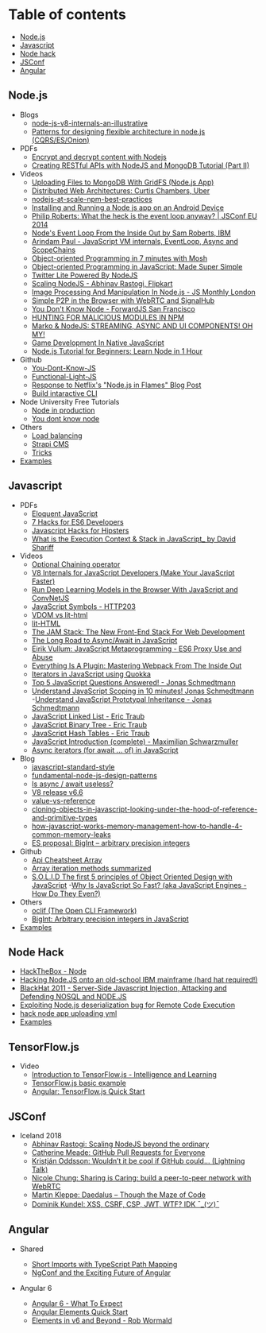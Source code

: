 # Table of contents

- [Node.js](#nodejs)
- [Javascript](#javascript)
- [Node hack](#node_hack)
- [JSConf](#jsconf)
- [Angular](#angular)

## Node.js

- Blogs
  - [node-js-v8-internals-an-illustrative](https://codeburst.io/node-js-v8-internals-an-illustrative-primer-83766e983bf6)
  - [Patterns for designing flexible architecture in node.js (CQRS/ES/Onion)](https://medium.com/@domagojk/patterns-for-designing-flexible-architecture-in-node-js-cqrs-es-onion-7eb10bbefe17)
- PDFs
  - [Encrypt and decrypt content with Nodejs](pdf/node/Encrypt%20and%20decrypt%20content%20with%20Nodejs%20-%20chris-rock.pdf)
  - [Creating RESTful APIs with NodeJS and MongoDB Tutorial (Part II)](pdf/node/Creating%20RESTful%20APIs%20with%20NodeJS%20and%20MongoDB%20Tutorial%20(Part%20II)%20_%20Adrian%20Mejia%20Blog.pdf)
- Videos
  - [Uploading Files to MongoDB With GridFS (Node.js App)](https://www.youtube.com/watch?v=3f5Q9wDePzY)
  - [Distributed Web Architectures: Curtis Chambers, Uber](https://www.youtube.com/watch?v=vujVmugFsKc&list=PLFk35rHowTvGUsVMO6r8KPUryn7sjSbjO&index=7&t=0s)
  - [nodejs-at-scale-npm-best-practices](https://blog.risingstack.com/nodejs-at-scale-npm-best-practices)
  - [Installing and Running a Node js app on an Android Device](https://www.youtube.com/watch?v=sOmlK6e4yww)
  - [Philip Roberts: What the heck is the event loop anyway? | JSConf EU 2014](https://www.youtube.com/watch?v=8aGhZQkoFbQ)
  - [Node's Event Loop From the Inside Out by Sam Roberts, IBM](https://www.youtube.com/watch?v=P9csgxBgaZ8)
  - [Arindam Paul - JavaScript VM internals, EventLoop, Async and ScopeChains](https://www.youtube.com/watch?v=QyUFheng6J0)
  - [Object-oriented Programming in 7 minutes with Mosh](https://www.youtube.com/watch?v=pTB0EiLXUC8)
  - [Object-oriented Programming in JavaScript: Made Super Simple](https://www.youtube.com/watch?v=PFmuCDHHpwk)
  - [Twitter Lite Powered By NodeJS](https://www.youtube.com/watch?v=9-VuJTiVsCo)
  - [Scaling NodeJS - Abhinav Rastogi, Flipkart](https://www.youtube.com/watch?v=OsHvD6EUAWM)
  - [Image Processing And Manipulation In Node.js - JS Monthly London](https://www.youtube.com/watch?v=ze7IV-LnzwQ)
  - [Simple P2P in the Browser with WebRTC and SignalHub](https://www.youtube.com/watch?v=jY9k4rfXwEI)
  - [You Don't Know Node - ForwardJS San Francisco](https://www.youtube.com/watch?v=oPo4EQmkjvY)
  - [HUNTING FOR MALICIOUS MODULES IN NPM](https://www.youtube.com/watch?v=5navEYeW5Hc)
  - [Marko & NodeJS: STREAMING, ASYNC AND UI COMPONENTS! OH MY!](https://www.youtube.com/watch?v=CLA2gQDegj0)
  - [Game Development In Native JavaScript](https://www.youtube.com/watch?v=BmwnNAaco1w)
  - [Node.js Tutorial for Beginners: Learn Node in 1 Hour](https://www.youtube.com/watch?v=TlB_eWDSMt4)
- Github
  - [You-Dont-Know-JS](https://github.com/getify/You-Dont-Know-JS)
  - [Functional-Light-JS](https://github.com/getify/Functional-Light-JS)
  - [Response to Netflix's "Node.js in Flames" Blog Post](https://gist.github.com/hueniverse/a3109f716bf25718ba0e)
  - [Build intaractive CLI](https://mafintosh.github.io/jsfest-ua-2018/#0)
- Node University Free Tutorials
  - [Node in production](https://node.university/p/node-in-production)
  - [You dont know node](https://node.university/p/you-dont-know-node)
- Others
  - [Load balancing](https://www.keithcirkel.co.uk/load-balancing-node-js)
  - [Strapi CMS](https://github.com/strapi/strapi)
  - [Tricks](/examples/node/tricks.md)
- [Examples](/examples/node/readme.md)

## Javascript

- PDFs
  - [Eloquent JavaScript](https://eloquentjavascript.net/Eloquent_JavaScript.pdf)
  - [7 Hacks for ES6 Developers](pdf/js/7%20Hacks%20for%20ES6%20Developers%20–%20DailyJS%20–%20Medium.pdf)
  - [Javascript Hacks for Hipsters](pdf/js/Javascript%20Hacks%20for%20Hipsters%20–%20Hacker%20Noon.pdf)
  - [What is the Execution Context & Stack in JavaScript_ by David Shariff](pdf/js/What%20is%20the%20Execution%20Context%20&%20Stack%20in%20JavaScript_%20by%20David%20Shariff)
- Videos
  - [Optional Chaining operator](https://www.youtube.com/watch?v=FKRVqtP8o48)
  - [V8 Internals for JavaScript Developers (Make Your JavaScript Faster)](https://www.youtube.com/watch?v=EhpmNyR2Za0)
  - [Run Deep Learning Models in the Browser With JavaScript and ConvNetJS](https://www.youtube.com/watch?v=out-60vx558)
  - [JavaScript Symbols - HTTP203](https://www.youtube.com/watch?v=qIU151UPOSY)
  - [VDOM vs lit-html](https://www.youtube.com/watch?v=uCHZJy2n8Qs)
  - [lit-HTML](https://www.youtube.com/watch?v=Io6JjgckHbg)
  - [The JAM Stack: The New Front-End Stack For Web Development](https://www.youtube.com/watch?v=_3zYAMkaMf8)
  - [The Long Road to Async/Await in JavaScript](https://www.youtube.com/watch?v=IZIcWl-jq_0)
  - [Eirik Vullum: JavaScript Metaprogramming - ES6 Proxy Use and Abuse](https://www.youtube.com/watch?v=_5X2aB_mNp4)
  - [Everything Is A Plugin: Mastering Webpack From The Inside Out](https://www.youtube.com/watch?v=Pg6_IUwuZxE)
  - [Iterators in JavaScript using Quokka](https://www.youtube.com/watch?v=W4brAobC2Hc)
  - [Top 5 JavaScript Questions Answered! - Jonas Schmedtmann](https://www.youtube.com/watch?v=v_05rzEq6oc&index=16&list=PL6cactdCCnTLkQah9GKzsJmiLbegy4dEk)
  - [Understand JavaScript Scoping in 10 minutes! Jonas Schmedtmann](https://www.youtube.com/watch?v=yTW8Jx-4rho&list=PL6cactdCCnTLkQah9GKzsJmiLbegy4dEk&index=14)
  -[Understand JavaScript Prototypal Inheritance - Jonas Schmedtmann](https://www.youtube.com/watch?v=3AKh0-PDsMw&list=PL6cactdCCnTLkQah9GKzsJmiLbegy4dEk&index=17)
  - [JavaScript Linked List - Eric Traub](https://www.youtube.com/watch?v=0cB4D65vsIQ&list=PL6cactdCCnTLkQah9GKzsJmiLbegy4dEk&index=40)
  - [JavaScript Binary Tree - Eric Traub](https://www.youtube.com/watch?v=7_GL0mm0d1U&list=PL6cactdCCnTLkQah9GKzsJmiLbegy4dEk&index=41)
  - [JavaScript Hash Tables - Eric Traub](https://www.youtube.com/watch?v=vRY6ZwbI2Ho&index=42&list=PL6cactdCCnTLkQah9GKzsJmiLbegy4dEk)
  - [JavaScript Introduction (complete) - Maximilian Schwarzmuller](https://www.youtube.com/watch?v=ZpU3mEaK0_w&list=PL6cactdCCnTLkQah9GKzsJmiLbegy4dEk&index=5)
  - [Async iterators (for await ... of) in JavaScript](https://www.youtube.com/watch?v=I5oDbp_U-fQ)
- Blog
  - [javascript-standard-style](https://standardjs.com/rules.html#javascript-standard-style)
  - [fundamental-node-js-design-patterns](https://blog.risingstack.com/fundamental-node-js-design-patterns)
  - [Is async / await useless?](https://www.youtube.com/watch?v=ho5PnBOoacw)
  - [V8 release v6.6](https://v8project.blogspot.in/2018/03/v8-release-66.html)
  - [value-vs-reference](https://codeburst.io/explaining-value-vs-reference-in-javascript-647a975e12a0)
  - [cloning-objects-in-javascript-looking-under-the-hood-of-reference-and-primitive-types](https://wanago.io/2018/02/12/cloning-objects-in-javascript-looking-under-the-hood-of-reference-and-primitive-types/)
  - [how-javascript-works-memory-management-how-to-handle-4-common-memory-leaks](https://blog.sessionstack.com/how-javascript-works-memory-management-how-to-handle-4-common-memory-leaks-3f28b94cfbec)
  - [ES proposal: BigInt – arbitrary precision integers](http://2ality.com/2017/03/es-integer.html)
- Github
  - [Api Cheatsheet Array](https://gist.github.com/rauschma/f7b96b8b7274f2e2d8dab899803346c3)
  - [Array iteration methods summarized](https://gist.github.com/mrmartineau/9e39954c0afe02f53b4c0c7814bc601b)
  - [S.O.L.I.D The first 5 principles of Object Oriented Design with JavaScript](https://medium.com/@cramirez92/s-o-l-i-d-the-first-5-priciples-of-object-oriented-design-with-javascript-790f6ac9b9fa)
  -[Why Is JavaScript So Fast? (aka JavaScript Engines - How Do They Even?)](https://www.youtube.com/watch?v=pmtwUOHLgq4)
- Others
  - [oclif (The Open CLI Framework)](https://oclif.io)
  - [BigInt: Arbitrary precision integers in JavaScript](https://github.com/tc39/proposal-bigint)
- [Examples](/examples/js/readme.md)

## Node Hack

  - [HackTheBox - Node](https://www.youtube.com/watch?v=sW10TlZF62w)
  - [Hacking Node.JS onto an old-school IBM mainframe (hard hat required!)](https://www.youtube.com/watch?v=5OHeJca_ByA)
  - [BlackHat 2011 - Server-Side Javascript Injection, Attacking and Defending NOSQL and NODE.JS](https://www.youtube.com/watch?v=ZYiTLZGK4AQ)
  - [Exploiting Node.js deserialization bug for Remote Code Execution](https://www.youtube.com/watch?v=GFacPoWOcw0) 
  - [hack node app uploading yml](https://github.com/ContainerSolutions/node-hack)
  - [Examples](/examples/node/hack/readme.md)

## TensorFlow.js

- Video
  - [Introduction to TensorFlow.js - Intelligence and Learning](https://www.youtube.com/watch?v=Qt3ZABW5lD0)
  - [TensorFlow.js basic example](https://youtu.be/2v5XteIQ8XM?t=1h7m)
  - [Angular: TensorFlow.js Quick Start](https://www.youtube.com/watch?v=Y_XM3Bu-4yc)

## JSConf

- Iceland 2018
  - [Abhinav Rastogi: Scaling NodeJS beyond the ordinary](https://www.youtube.com/watch?v=K8spO4hHMhg)
  - [Catherine Meade: GitHub Pull Requests for Everyone](https://www.youtube.com/watch?v=LqOcx-CtN0w)
  - [Kristján Oddsson: Wouldn’t it be cool if GitHub could… (Lightning Talk)](https://www.youtube.com/watch?v=JRSW4gdzEcg)
  - [Nicole Chung: Sharing is Caring: build a peer-to-peer network with WebRTC](https://www.youtube.com/watch?v=ZGPOQOLv1p0)
  - [Martin Kleppe: Daedalus – Though the Maze of Code](https://www.youtube.com/watch?v=SeAbvjM5Fhw)
  - [Dominik Kundel: XSS, CSRF, CSP, JWT, WTF? IDK ¯\_(ツ)¯](https://www.youtube.com/watch?v=c6mqdsfWdmE)

## Angular

- Shared
  - [Short Imports with TypeScript Path Mapping](https://www.youtube.com/watch?v=1FOfL6bDSF4)
  - [NgConf and the Exciting Future of Angular](https://www.youtube.com/embed/V0HW6h0Jzog?start=56&end=213)

- Angular 6
  - [Angular 6 - What To Expect](https://www.youtube.com/watch?v=XW7_jhrUNmM)
  - [Angular Elements Quick Start](https://www.youtube.com/watch?v=4u9_kdkvTsc)
  - [Elements in v6 and Beyond - Rob Wormald](https://www.youtube.com/watch?v=Z1gLFPLVJjY)